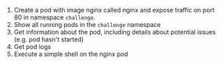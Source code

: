 

1. Create a pod with image nginx called nginx and expose traffic on port 80 in namespace `challenge`.
2. Show all running pods in the `challenge` namespace
3. Get information about the pod, including details about potential issues (e.g. pod hasn't started)
4. Get pod logs
5. Execute a simple shell on the nginx pod

<!-- ## Solution
6. kubectl create ns challenge
   1. kubectl run nginx --namespace=challenge --image=nginx --restart=Never --port=80
7. kubectl get pods -n challenge
8. kubectl describe po nginx
9.  kubectl logs nginx
10. kubectl exec -it nginx -- /bin/sh
11.  -->
